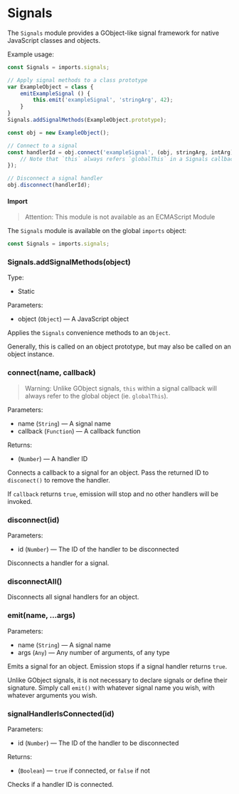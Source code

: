 # Signals

The `Signals` module provides a GObject-like signal framework for native
JavaScript classes and objects.

Example usage:

```js
const Signals = imports.signals;

// Apply signal methods to a class prototype
var ExampleObject = class {
    emitExampleSignal () {
        this.emit('exampleSignal', 'stringArg', 42);
    }
}
Signals.addSignalMethods(ExampleObject.prototype);

const obj = new ExampleObject();

// Connect to a signal
const handlerId = obj.connect('exampleSignal', (obj, stringArg, intArg) => {
    // Note that `this` always refers `globalThis` in a Signals callback
});

// Disconnect a signal handler
obj.disconnect(handlerId);
```

#### Import

> Attention: This module is not available as an ECMAScript Module

The `Signals` module is available on the global `imports` object:

```js
const Signals = imports.signals;
```

### Signals.addSignalMethods(object)

Type:
* Static

Parameters:
* object (`Object`) — A JavaScript object

Applies the `Signals` convenience methods to an `Object`.

Generally, this is called on an object prototype, but may also be called on an
object instance.

### connect(name, callback)

> Warning: Unlike GObject signals, `this` within a signal callback will always
> refer to the global object (ie. `globalThis`).

Parameters:
* name (`String`) — A signal name
* callback (`Function`) — A callback function

Returns:
* (`Number`) — A handler ID

Connects a callback to a signal for an object. Pass the returned ID to
`disconect()` to remove the handler.

If `callback` returns `true`, emission will stop and no other handlers will be
invoked.

### disconnect(id)

Parameters:
* id (`Number`) — The ID of the handler to be disconnected

Disconnects a handler for a signal.

### disconnectAll()

Disconnects all signal handlers for an object.

### emit(name, ...args)

Parameters:
* name (`String`) — A signal name
* args (`Any`) — Any number of arguments, of any type

Emits a signal for an object. Emission stops if a signal handler returns `true`.

Unlike GObject signals, it is not necessary to declare signals or define their
signature. Simply call `emit()` with whatever signal name you wish, with
whatever arguments you wish.

### signalHandlerIsConnected(id)

Parameters:
* id (`Number`) — The ID of the handler to be disconnected

Returns:
* (`Boolean`) — `true` if connected, or `false` if not

Checks if a handler ID is connected.

